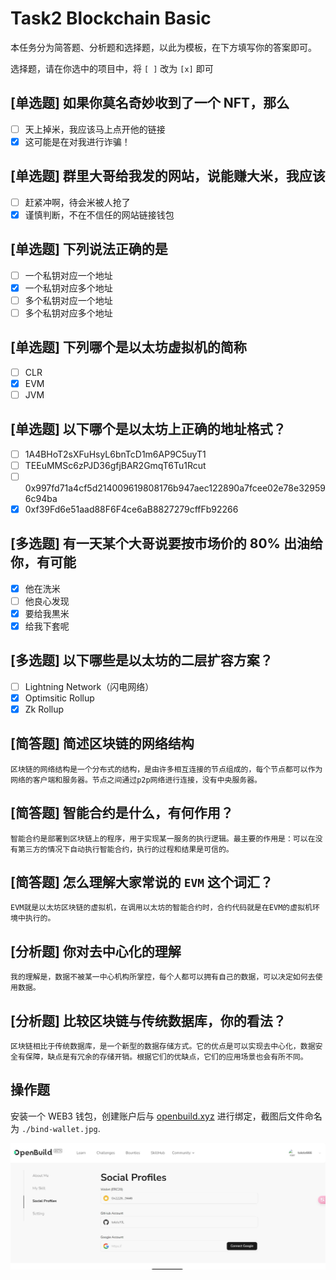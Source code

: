 # Task2 Blockchain Basic

本任务分为简答题、分析题和选择题，以此为模板，在下方填写你的答案即可。

选择题，请在你选中的项目中，将 `[ ]` 改为 `[x]` 即可

## [单选题] 如果你莫名奇妙收到了一个 NFT，那么

- [ ] 天上掉米，我应该马上点开他的链接
- [x] 这可能是在对我进行诈骗！

## [单选题] 群里大哥给我发的网站，说能赚大米，我应该

- [ ] 赶紧冲啊，待会米被人抢了
- [x] 谨慎判断，不在不信任的网站链接钱包

## [单选题] 下列说法正确的是

- [ ] 一个私钥对应一个地址
- [x] 一个私钥对应多个地址
- [ ] 多个私钥对应一个地址
- [ ] 多个私钥对应多个地址

## [单选题] 下列哪个是以太坊虚拟机的简称

- [ ] CLR
- [x] EVM
- [ ] JVM

## [单选题] 以下哪个是以太坊上正确的地址格式？

- [ ] 1A4BHoT2sXFuHsyL6bnTcD1m6AP9C5uyT1
- [ ] TEEuMMSc6zPJD36gfjBAR2GmqT6Tu1Rcut
- [ ] 0x997fd71a4cf5d214009619808176b947aec122890a7fcee02e78e329596c94ba
- [x] 0xf39Fd6e51aad88F6F4ce6aB8827279cffFb92266

## [多选题] 有一天某个大哥说要按市场价的 80% 出油给你，有可能

- [x] 他在洗米
- [ ] 他良心发现
- [x] 要给我黒米
- [x] 给我下套呢

## [多选题] 以下哪些是以太坊的二层扩容方案？

- [ ] Lightning Network（闪电网络）
- [x] Optimsitic Rollup
- [x] Zk Rollup

## [简答题] 简述区块链的网络结构

```
区块链的网络结构是一个分布式的结构，是由许多相互连接的节点组成的，每个节点都可以作为网络的客户端和服务器。节点之间通过p2p网络进行连接，没有中央服务器。
```

## [简答题] 智能合约是什么，有何作用？

```
智能合约是部署到区块链上的程序，用于实现某一服务的执行逻辑。最主要的作用是：可以在没有第三方的情况下自动执行智能合约，执行的过程和结果是可信的。
```

## [简答题] 怎么理解大家常说的 `EVM` 这个词汇？

```
EVM就是以太坊区块链的虚拟机，在调用以太坊的智能合约时，合约代码就是在EVM的虚拟机环境中执行的。
```

## [分析题] 你对去中心化的理解

```
我的理解是，数据不被某一中心机构所掌控，每个人都可以拥有自己的数据，可以决定如何去使用数据。
```

## [分析题] 比较区块链与传统数据库，你的看法？

```
区块链相比于传统数据库，是一个新型的数据存储方式。它的优点是可以实现去中心化，数据安全有保障，缺点是有冗余的存储开销。根据它们的优缺点，它们的应用场景也会有所不同。
```

## 操作题

安装一个 WEB3 钱包，创建账户后与 [openbuild.xyz](https://openbuild.xyz/profile) 进行绑定，截图后文件命名为 `./bind-wallet.jpg`.

![bind-wallet](./bind-wallet.jpg)
